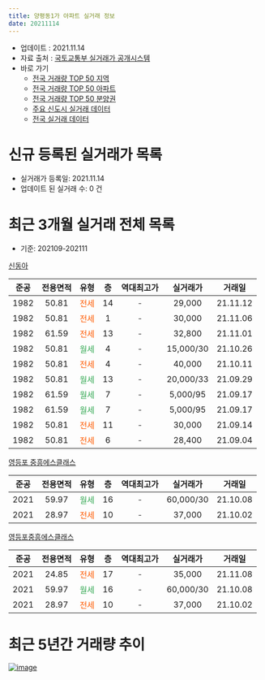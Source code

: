 ```yaml
---
title: 양평동1가 아파트 실거래 정보
date: 20211114
---
```


* 업데이트 : 2021.11.14
* 자료 출처 : [국토교통부 실거래가 공개시스템](http://rt.molit.go.kr)
* 바로 가기
    * [전국 거래량 TOP 50 지역](https://apt-info.github.io/apt-trade-info/tr)
    * [전국 거래량 TOP 50 아파트](https://apt-info.github.io/apt-trade-info/ta)
    * [전국 거래량 TOP 50 분양권](https://apt-info.github.io/apt-trade-info/tb)
    * [주요 신도시 실거래 데이터](https://apt-info.github.io/apt-trade-info/newtown)
    * [전국 실거래 데이터](https://apt-info.github.io/apt-trade-info/all)



<script async src="https://pagead2.googlesyndication.com/pagead/js/adsbygoogle.js"></script>
<!-- 기본광고 -->
<ins class="adsbygoogle"
     style="display:block"
     data-ad-client="ca-pub-1142216861245946"
     data-ad-slot="4805727019"
     data-ad-format="auto"
     data-full-width-responsive="true"></ins>
<script>
     (adsbygoogle = window.adsbygoogle || []).push({});
</script>


# 신규 등록된 실거래가 목록

* 실거래가 등록일: 2021.11.14
* 업데이트 된 실거래 수: 0 건




<script async src="https://pagead2.googlesyndication.com/pagead/js/adsbygoogle.js"></script>
<!-- 기본광고 -->
<ins class="adsbygoogle"
     style="display:block"
     data-ad-client="ca-pub-1142216861245946"
     data-ad-slot="4805727019"
     data-ad-format="auto"
     data-full-width-responsive="true"></ins>
<script>
     (adsbygoogle = window.adsbygoogle || []).push({});
</script>


# 최근 3개월 실거래 전체 목록
* 기준: 202109-202111


[신동아](https://search.naver.com/search.naver?query=%EC%8B%A0%EB%8F%99%EC%95%84)

|준공|전용면적|유형|층|역대최고가|실거래가|거래일|
|:---:|:---:|:---:|:---:|:---:|:---:|:---:|
|1982|50.81|<span style="color:#FF5A00">전세</span>|14|<span style="color:#444444">-</span>|29,000|21.11.12|
|1982|50.81|<span style="color:#FF5A00">전세</span>|1|<span style="color:#444444">-</span>|30,000|21.11.06|
|1982|61.59|<span style="color:#FF5A00">전세</span>|13|<span style="color:#444444">-</span>|32,800|21.11.01|
|1982|50.81|<span style="color:#34A853">월세</span>|4|<span style="color:#444444">-</span>|15,000/30|21.10.26|
|1982|50.81|<span style="color:#FF5A00">전세</span>|4|<span style="color:#444444">-</span>|40,000|21.10.11|
|1982|50.81|<span style="color:#34A853">월세</span>|13|<span style="color:#444444">-</span>|20,000/33|21.09.29|
|1982|61.59|<span style="color:#34A853">월세</span>|7|<span style="color:#444444">-</span>|5,000/95|21.09.17|
|1982|61.59|<span style="color:#34A853">월세</span>|7|<span style="color:#444444">-</span>|5,000/95|21.09.17|
|1982|50.81|<span style="color:#FF5A00">전세</span>|11|<span style="color:#444444">-</span>|30,000|21.09.14|
|1982|50.81|<span style="color:#FF5A00">전세</span>|6|<span style="color:#444444">-</span>|28,400|21.09.04|

[영등포 중흥에스클래스](https://search.naver.com/search.naver?query=%EC%98%81%EB%93%B1%ED%8F%AC+%EC%A4%91%ED%9D%A5%EC%97%90%EC%8A%A4%ED%81%B4%EB%9E%98%EC%8A%A4)

|준공|전용면적|유형|층|역대최고가|실거래가|거래일|
|:---:|:---:|:---:|:---:|:---:|:---:|:---:|
|2021|59.97|<span style="color:#34A853">월세</span>|16|<span style="color:#444444">-</span>|60,000/30|21.10.08|
|2021|28.97|<span style="color:#FF5A00">전세</span>|10|<span style="color:#444444">-</span>|37,000|21.10.02|

[영등포중흥에스클래스](https://search.naver.com/search.naver?query=%EC%98%81%EB%93%B1%ED%8F%AC%EC%A4%91%ED%9D%A5%EC%97%90%EC%8A%A4%ED%81%B4%EB%9E%98%EC%8A%A4)

|준공|전용면적|유형|층|역대최고가|실거래가|거래일|
|:---:|:---:|:---:|:---:|:---:|:---:|:---:|
|2021|24.85|<span style="color:#FF5A00">전세</span>|17|<span style="color:#444444">-</span>|35,000|21.11.08|
|2021|59.97|<span style="color:#34A853">월세</span>|16|<span style="color:#444444">-</span>|60,000/30|21.10.08|
|2021|28.97|<span style="color:#FF5A00">전세</span>|10|<span style="color:#444444">-</span>|37,000|21.10.02|



<script async src="https://pagead2.googlesyndication.com/pagead/js/adsbygoogle.js"></script>
<!-- 기본광고 -->
<ins class="adsbygoogle"
     style="display:block"
     data-ad-client="ca-pub-1142216861245946"
     data-ad-slot="4805727019"
     data-ad-format="auto"
     data-full-width-responsive="true"></ins>
<script>
     (adsbygoogle = window.adsbygoogle || []).push({});
</script>


# 최근 5년간 거래량 추이


<div style="width:100%;">
    <canvas id="deal_progress" height="200"></canvas>
</div>

<script>
new Chart(document.getElementById("deal_progress"), {
    type: 'line',
    data: {
        labels: ['16.01','16.02','16.03','16.04','16.05','16.06','16.07','16.08','16.09','16.10','16.11','16.12','17.01','17.02','17.03','17.04','17.05','17.06','17.07','17.08','17.09','17.10','17.11','17.12','18.01','18.02','18.03','18.04','18.05','18.06','18.07','18.08','18.09','18.10','18.11','18.12','19.01','19.02','19.03','19.04','19.05','19.06','19.07','19.08','19.09','19.10','19.11','19.12','20.01','20.02','20.03','20.04','20.05','20.06','20.07','20.08','20.09','20.10','20.11','20.12','21.01','21.02','21.03','21.04','21.05','21.06','21.07','21.08','21.09','21.10','21.11'],
        datasets: [{
            label: '매매/분양권',
            data: [4,5,14,8,8,15,1,9,5,5,4,4,2,5,9,5,1,5,8,4,1,4,7,5,6,13,8,5,6,5,6,8,2,2,5,0,0,1,3,2,2,3,0,1,3,10,8,2,4,2,3,4,2,8,6,3,5,7,3,2,2,1,1,1,0,1,2,1,0,0,0],
            borderColor: "rgba(66, 133, 243, 1)",
            backgroundColor: "rgba(66, 133, 243, 0.05)",
            borderWidth: 1,
            pointRadius: 0,
            fill: false,
            lineTension: 0
        },{
            label: '전/월세',
            data: [8,5,5,7,7,4,8,10,8,16,10,8,7,16,10,10,9,10,4,8,6,2,7,4,7,3,11,11,10,2,5,6,5,7,9,4,7,4,8,4,7,3,5,5,3,6,5,8,4,6,5,7,8,10,13,11,8,7,5,9,5,5,7,23,35,27,24,8,5,6,4],
            borderColor: "rgba(255, 90, 0, 1)",
            backgroundColor: "rgba(255, 90, 0, 0.05)",
            borderWidth: 1,
            pointRadius: 0,
            fill: false,
            lineTension: 0
        },{
            label: '합계',
            data: [12,10,19,15,15,19,9,19,13,21,14,12,9,21,19,15,10,15,12,12,7,6,14,9,13,16,19,16,16,7,11,14,7,9,14,4,7,5,11,6,9,6,5,6,6,16,13,10,8,8,8,11,10,18,19,14,13,14,8,11,7,6,8,24,35,28,26,9,5,6,4],
            borderColor: "rgba(0, 0, 0, 1)",
            backgroundColor: "rgba(0, 0, 0, 0.03)",
            borderWidth: 0.1,
            pointRadius: 0,
            fill: true,
            lineTension: 0
        }
        ]
    },
    options: {
        responsive: true,
        title: {
            display: false
        },
        tooltips: {
            mode: 'index',
            intersect: false
        },
        hover: {
            mode: 'nearest',
            intersect: true
        },
        scales: {
            xAxes: [{
                display: true,
                scaleLabel: {
                    display: true,
                    labelString: '년/월'
                }
            }],
            yAxes: [{
                display: true,
                ticks: {
                    suggestedMin: 0,
                },
                scaleLabel: {
                    display: true,
                    labelString: '실거래 수'
                }
            }]
        }
    }
});

</script>


[![image](https://apt-info.github.io/images/2020-01-03-apt-trade-info/1024x500.png)](https://play.google.com/store/apps/details?id=com.aptinfo.apttradeinfo)

